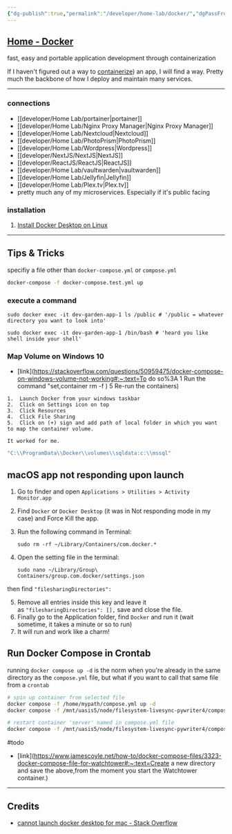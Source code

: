 ```yaml
---
{"dg-publish":true,"permalink":"/developer/home-lab/docker/","dgPassFrontmatter":true}
---
```


## [Home - Docker](https://www.docker.com/)
fast, easy and portable application development through containerization 

If I haven't figured out a way to [containerize](https://www.docker.com/resources/what-container/)) an app, I will find a way. Pretty much the backbone of how I deploy and maintain many services.    

---

### connections
- [[developer/Home Lab/portainer\|portainer]]
- [[developer/Home Lab/Nginx Proxy Manager\|Nginx Proxy Manager]]
- [[developer/Home Lab/Nextcloud\|Nextcloud]]
- [[developer/Home Lab/PhotoPrism\|PhotoPrism]]
- [[developer/Home Lab/Wordpress\|Wordpress]]
- [[developer/NextJS/NextJS\|NextJS]]
- [[developer/ReactJS/ReactJS\|ReactJS]]
- [[developer/Home Lab/vaultwarden\|vaultwarden]]
- [[developer/Home Lab/Jellyfin\|Jellyfin]]
- [[developer/Home Lab/Plex.tv\|Plex.tv]]
- pretty much any of my microservices. Especially if it's public facing 

### installation
1. [Install Docker Desktop on Linux](https://docs.docker.com/desktop/install/linux-install/)

---
## Tips & Tricks
specifiy a file other than `docker-compose.yml` or `compose.yml`
```bash
docker-compose -f docker-compose.test.yml up
```

### execute a command
```shell
sudo docker exec -it dev-garden-app-1 ls /public # '/public = whatever directory you want to look into'

sudo docker exec -it dev-garden-app-1 /bin/bash # 'heard you like shell inside your shell'
```

### Map Volume on Windows 10
- [link](https://stackoverflow.com/questions/50959475/docker-compose-on-windows-volume-not-working#:~:text=To do so%3A 1 Run the command "set,container rm -f ) 5 Re-run the containers)
```shell
1.  Launch Docker from your windows taskbar
2.  Click on Settings icon on top
3.  Click Resources
4.  Click File Sharing
5.  Click on (+) sign and add path of local folder in which you want to map the container volume.

It worked for me.
```

````yaml
"C:\\ProgramData\\Docker\\volumes\\sqldata:c:\\mssql"
````

## macOS app not responding upon launch
1.  Go to finder and open `Applications > Utilities > Activity Monitor.app`
    
2.  Find `Docker` or `Docker Desktop` (it was in Not responding mode in my case) and Force Kill the app.
    
3.  Run the following command in Terminal:
    
    `sudo rm -rf ~/Library/Containers/com.docker.*`
    
4.  Open the setting file in the terminal:
    
    `sudo nano ~/Library/Group\ Containers/group.com.docker/settings.json`
    

then find `"filesharingDirectories":`

5.  Remove all entries inside this key and leave it as `"filesharingDirectories": [],` save and close the file.
6.  Finally go to the Application folder, find `Docker` and run it (wait sometime, it takes a minute or so to run)
7.  It will run and work like a charm!

## Run Docker Compose in Crontab
running `docker compose up -d` is the norm when you're already in the same directory as the `compose.yml` file, but what if you want to call that same file from a `crontab`

```bash
# spin up container from selected file
docker compose -f /home/mypath/compose.yml up -d 
docker compose -f /mnt/uasis5/node/filesystem-livesync-pywriter4/compose.yml up -d

# restart container 'server' named in compose.yml file
docker compose -f /mnt/uasis5/node/filesystem-livesync-pywriter4/compose.yml restart server
```

#todo 
- [link](https://www.jamescoyle.net/how-to/docker-compose-files/3323-docker-compose-file-for-watchtower#:~:text=Create a new directory and save the above,from the moment you start the Watchtower container.)

---
## Credits
- [cannot launch docker desktop for mac - Stack Overflow](https://stackoverflow.com/questions/69552636/cannot-launch-docker-desktop-for-mac)